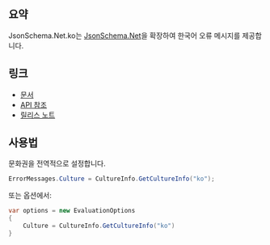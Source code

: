 ## 요약

JsonSchema.Net.ko는 [JsonSchema.Net](https://www.nuget.org/packages/JsonSchema.Net)을 확장하여 한국어 오류 메시지를 제공합니다.

## 링크

- [문서](https://docs.json-everything.net/pointer/basics/)
- [API 참조](https://docs.json-everything.net/api/JsonPointer.Net/JsonPointer/)
- [릴리스 노트](https://docs.json-everything.net/rn-json-pointer/)

## 사용법

문화권을 전역적으로 설정합니다.

```c#
ErrorMessages.Culture = CultureInfo.GetCultureInfo("ko");
```

또는 옵션에서:

```c#
var options = new EvaluationOptions
{
    Culture = CultureInfo.GetCultureInfo("ko")
}
```